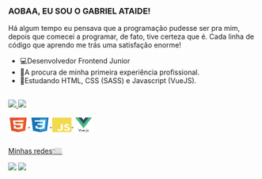 ### AOBAA, EU SOU O GABRIEL ATAIDE!

Há algum tempo eu pensava que a programação pudesse ser pra mim, depois que comecei a programar, de fato, tive certeza que é. Cada linha de código que aprendo me trás uma satisfação enorme!
- 💻Desenvolvedor Frontend Junior
- 💼A procura de minha primeira experiência profissional.
- 🌱Estudando HTML, CSS (SASS) e Javascript (VueJS).


##

 <div>
  <a href="https://www.linkedin.com/in/gabriel-ataidev/">
  <img height="180em" src="https://github-readme-stats.vercel.app/api?username=gabriel-ataidev&show_icons=true&theme=midnight-purple&include_all_commits=true&count_private=true"/>
  <img height="180em" src="https://github-readme-stats.vercel.app/api/top-langs/?username=gabriel-ataidev&layout=compact&langs_count=7&theme=midnight-purple"/>
</div>
  
<div style="display: inline_block"><br>
  <img align="center" alt="gabriel-HTML" height="30" width="40" src="https://raw.githubusercontent.com/devicons/devicon/master/icons/html5/html5-original.svg">
  <img align="center" alt="gabriel-CSS" height="30" width="40" src="https://raw.githubusercontent.com/devicons/devicon/master/icons/css3/css3-original.svg">
  <img align="center" alt="gabriel-Js" height="30" width="40" src="https://raw.githubusercontent.com/devicons/devicon/master/icons/javascript/javascript-plain.svg">
  <img align="center" alt="gabriel-vue" height="30" width="40" src="https://raw.githubusercontent.com/devicons/devicon/master/icons/vuejs/vuejs-original-wordmark.svg">
</div>
  
 ##
  
 Minhas redes👇🏼
 <div>
  <a href = "mailto:gabriel.ataide07@gmail.com"><img src="https://img.shields.io/badge/Gmail-D14836?style=for-the-badge&logo=gmail&logoColor=white" target="_blank"></a>
  <a href="https://www.linkedin.com/in/gabriel-ataidev/" target="_blank"><img src="https://img.shields.io/badge/-LinkedIn-%230077B5?style=for-the-badge&logo=linkedin&logoColor=white" target="_blank"></a> 
</div>
